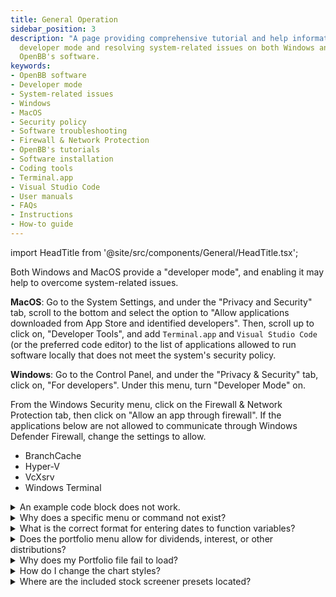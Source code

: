 ```yaml
---
title: General Operation
sidebar_position: 3
description: "A page providing comprehensive tutorial and help information on enabling"
  developer mode and resolving system-related issues on both Windows and MacOS for
  OpenBB's software.
keywords:
- OpenBB software
- Developer mode
- System-related issues
- Windows
- MacOS
- Security policy
- Software troubleshooting
- Firewall & Network Protection
- OpenBB's tutorials
- Software installation
- Coding tools
- Terminal.app
- Visual Studio Code
- User manuals
- FAQs
- Instructions
- How-to guide
---
```


import HeadTitle from '@site/src/components/General/HeadTitle.tsx';

<HeadTitle title="General Operation - Faqs | OpenBB SDK Docs" />

Both Windows and MacOS provide a "developer mode", and enabling it may help to overcome system-related issues.

**MacOS**: Go to the System Settings, and under the "Privacy and Security" tab, scroll to the bottom and select the option to "Allow applications downloaded from App Store and identified developers". Then, scroll up to click on, "Developer Tools", and add `Terminal.app` and `Visual Studio Code` (or the preferred code editor) to the list of applications allowed to run software locally that does not meet the system's security policy.

**Windows**: Go to the Control Panel, and under the "Privacy & Security" tab, click on, "For developers". Under this menu, turn "Developer Mode" on.

From the Windows Security menu, click on the Firewall & Network Protection tab, then click on "Allow an app through firewall". If the applications below are not allowed to communicate through Windows Defender Firewall, change the settings to allow.

- BranchCache
- Hyper-V
- VcXsrv
- Windows Terminal

<details><summary>An example code block does not work.</summary>

We try to keep example code up-to-date, but sometimes a specific example is left behind. Please submit a bug report and so that we are aware of the issue. Submit a bug report [here](https://openbb.co/support)

</details>

<details><summary>Why does a specific menu or command not exist?</summary>

It could be that you are running an outdated version in which the menu or command is not yet available. Please check the [installation guide](https://my.openbb.co/app/sdk/installation) to download the most recent release.

Do note that it is also possible that the menu or command has been deprecated. If this is oversight, please reach out to us [here](https://openbb.co/support).

</details>

<details><summary>What is the correct format for entering dates to function variables?</summary>

Dates should be entered as a string variable, inside of quotation marks, formatted as `%Y-%m-%d` - YYYY-MM-DD.

</details>

<details><summary>Does the portfolio menu allow for dividends, interest, or other distributions?</summary>

Currently, this is only possible by manually updating the portfolio file.

</details>

<details><summary>Why does my Portfolio file fail to load?</summary>

This can be the result of a formatting error, check the file in a simple text editor to observe any abnormalities in the formatting; or, it could be a bug - check the [GitHub issues page](https://github.com/OpenBB-finance/OpenBBTerminal/issues) for similar errors.

- Check that all the necessary column titles are present.
- Inspect the file to see if cells left blank have been filled unintentionally with 0 or NaN values.
- A particular asset may not be able to load data. Check for valid historical data from the Stocks menu.
- Format ticker symbols according to yFinance naming convention.
- All dates must be entered as YYYY-MM-DD.
- Transactions dated for today will fail to load historical data.
- MacOS users should attempt to avoid using the Numbers application as it has a habit of changing the formatting while saving.

Files can be formatted as either `.csv` or `.xlsx` files, and the required column headers are:

`[Date,Type,Ticker,Side,Price,Quantity,Fees,Investment,Currency,Sector,Industry,Country,Region]`

See the guide [here](/sdk/data-available/portfolio/introduction) for more information.

</details>

<details><summary>How do I change the chart styles?</summary>

Place style sheets in this folder: `OpenBBUserData/styles/user`

To select the light themes:

```python
from openbb_terminal.sdk import TerminalStyle
theme = TerminalStyle("light", "light", "light")
```

To select the dark themes:

```python
from openbb_terminal.sdk import TerminalStyle
theme = TerminalStyle("dark", "dark", "dark")
```

</details>

<details><summary>Where are the included stock screener presets located?</summary>

The files are located in the folder with the code, under:

`~/openbb_terminal/miscellaneous/stocks/screener`

Alternatively, the source code on GitHub is [here](https://github.com/OpenBB-finance/OpenBBTerminal/tree/develop/openbb_terminal/miscellaneous/stocks/screener)

</details>
